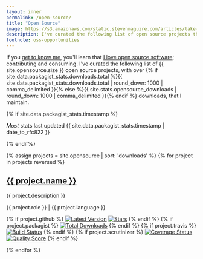 ```yaml
---
layout: inner
permalink: /open-source/
title: "Open Source"
image: https://s3.amazonaws.com/static.stevenmaguire.com/articles/lake-michigan-sunset.jpg
description: I've curated the following list of open source projects that I maintain.
footnote: oss-opportunities
---
```


<div class="col-sm-10 col-sm-offset-1 text-center">
    <p>If you <a href="/about">get to know me</a>, you'll learn that <a href="https://github.com/stevenmaguire">I love open source software</a>; contributing and consuming. I've curated the following list of {{ site.opensource.size }} open source projects, with over {% if site.data.packagist_stats.downloads.total %}{{ site.data.packagist_stats.downloads.total | round_down: 1000 | comma_delimited }}{% else %}{{ site.stats.opensource_downloads | round_down: 1000 | comma_delimited }}{% endif %} downloads, that I maintain.</p>
    {% if site.data.packagist_stats.timestamp %}
    <p class="footnote"><em>Most</em> stats last updated {{ site.data.packagist_stats.timestamp | date_to_rfc822 }}</p>
    {% endif%}
</div>

{% assign projects = site.opensource | sort: 'downloads' %}
{% for project in projects reversed %}
<div class="col-sm-10 col-sm-offset-1 text-center">
    <div class="open-source project">
        <h2><a href="{{ project.link }}" target="_blank" title="{{project.downloads}} downloads!"><i class="fa-brands fa-github"></i> {{ project.name }}</a></h2>
        <p>{{ project.description }}</p>
        <p>{{ project.role }} | {{ project.language }}</p>
        <p>
            {% if project.github %}
            <a href="https://github.com/{{ project.github }}/releases"><img class="lozad" data-src="https://img.shields.io/github/release/{{ project.github }}.svg?style=flat-square" alt="Latest Version" /></a>
            <a href="https://github.com/{{ project.github }}/stargazers"><img class="lozad" data-src="https://img.shields.io/github/stars/{{ project.github }}.svg?style=social&label=stars&style=flat-square" alt="Stars"/></a>
            {% endif %}
            {% if project.packagist %}
            <a href="https://packagist.org/packages/{{ project.packagist }}"><img class="lozad" data-src="https://img.shields.io/packagist/dt/{{ project.packagist }}.svg?style=flat-square" alt="Total Downloads" /></a>
            {% endif %}
            {% if project.travis %}
            <a href="https://travis-ci.org/{{ project.travis }}"><img class="lozad" data-src="https://img.shields.io/travis/{{ project.travis }}/master.svg?style=flat-square" alt="Build Status" /></a>
            {% endif %}
            {% if project.scrutinizer %}
            <a href="https://scrutinizer-ci.com/g/{{ project.scrutinizer }}/code-structure"><img class="lozad" data-src="https://img.shields.io/scrutinizer/coverage/g/{{ project.scrutinizer }}.svg?style=flat-square" alt="Coverage Status" /></a>
            <a href="https://scrutinizer-ci.com/g/{{ project.scrutinizer }}"><img class="lozad" data-src="https://img.shields.io/scrutinizer/g/{{ project.scrutinizer }}.svg?style=flat-square" alt="Quality Score" /></a>
            {% endif %}
        </p>
        <script type="application/ld+json">
        {
            "@context": "http://schema.org",
            "@type": "CreativeWork",
            "author": {
                "@type": "Person",
                "name": "{{site.title}}"
            },
            "creator": {
                "@type": "Person",
                "name": "{{site.title}}"
            },
            "name": "{{ project.name }}",
            "headline": "{{ project.name }}{% if project.downloads %} with {{project.downloads}} downloads{% endif %}",
            "url": "{{ project.link }}",
            "description": "{{ project.description }}",
            "about": "{{ project.language }} Project: {{ project.description }}"
        }
        </script>
    </div>
</div>
{% endfor %}
